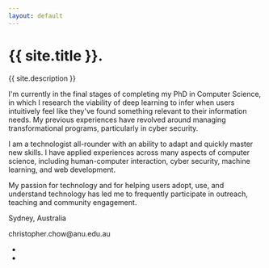 ```yaml
---
layout: default
---
```

<main role="main">

  <!-- Main jumbotron for a primary marketing message or call to action -->
  <div class="jumbotron main-splash">
  </div>
  <div class="inner-wrap">
    <div class="container">
      <h1 class="display-1 text-white">{{ site.title }}.</h1>
      <p class="lead text-white text-right tagline">{{ site.description }}</p>
    </div>
  </div>
  <div class="container py-5">
    <div class="row">
      <div class="col-sm">
        <p class="lead about">I'm currently in the final stages of completing my PhD in Computer Science, in which I research the viability of deep learning to infer when users intuitively feel like they've found something relevant to their information needs. My previous experiences have revolved around managing transformational programs, particularly in cyber security.</p>
        <p class="lead about">I am a technologist all-rounder with an ability to adapt and quickly master new skills. I have applied experiences across many aspects of computer science, including human-computer interaction, cyber security, machine learning, and web development.</p>
        <p class="lead about">My passion for technology and for helping users adopt, use, and understand technology has led me to frequently participate in outreach, teaching and community engagement.</p>
      </div>
    </div>
  </div>
    <div class="container mb-5 text-center border-top">
      <p>Sydney, Australia</p>
      <p>christopher.chow@anu.edu.au</p>
      <ul class="my-3 list-inline">
        <li class="list-inline-item mr-3">
          <a href="https://github.com/{{ site.github_username }}"><i class="fab fa-github fa-2x"></i></a>
        </li>
        <li class="list-inline-item">
          <a href="https://linked.in/in/{{ site.linkedin_username }}"><i class="fab fa-linkedin fa-2x"></i></a>
        </li>
      </ul>
    </div>
</main>

